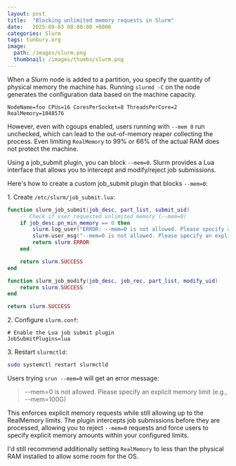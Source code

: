 ```yaml
---
layout: post
title:  "Blocking unlimited memory requests in Slurm"
date:   2025-09-03 00:00:00 +0000
categories: Slurm
tags: tunbury.org
image:
  path: /images/slurm.png
  thumbnail: /images/thumbs/slurm.png
---
```


When a Slurm node is added to a partition, you specify the quantity of physical memory the machine has. Running `slurmd -C` on the node generates the configuration data based on the machine capacity.

```
NodeName=foo CPUs=16 CoresPerSocket=8 ThreadsPerCore=2 RealMemory=1048576
```

However, even with cgoups enabled, users running with `--mem 0` run unchecked, which can lead to the out-of-memory reaper collecting the process. Even limiting `RealMemory` to 99% or 66% of the actual RAM does not protect the machine.

Using a job_submit plugin, you can block `--mem=0`. Slurm provides a Lua interface that allows you to intercept and modify/reject job submissions.

Here's how to create a custom job_submit plugin that blocks `--mem=0`:

1\. Create `/etc/slurm/job_submit.lua`:

```lua
function slurm_job_submit(job_desc, part_list, submit_uid)
    -- Check if user requested unlimited memory (--mem=0)
    if job_desc.pn_min_memory == 0 then
        slurm.log_user("ERROR: --mem=0 is not allowed. Please specify an explicit memory limit.")
        slurm.user_msg("--mem=0 is not allowed. Please specify an explicit memory limit (e.g., --mem=100G)")
        return slurm.ERROR
    end

    return slurm.SUCCESS
end

function slurm_job_modify(job_desc, job_rec, part_list, modify_uid)
    return slurm.SUCCESS
end

return slurm.SUCCESS
```

2\. Configure `slurm.conf`:

```
# Enable the Lua job submit plugin
JobSubmitPlugins=lua
```

3\. Restart `slurmctld`:

```sh
sudo systemctl restart slurmctld
```

Users trying `srun --mem=0` will get an error message:

> --mem=0 is not allowed. Please specify an explicit memory limit (e.g., --mem=100G)

This enforces explicit memory requests while still allowing up to the RealMemory limits. The plugin intercepts job submissions before they are processed, allowing you to reject `--mem=0` requests and force users to specify explicit memory amounts within your configured limits.

I'd still recommend additionally setting `RealMemory` to less than the physical RAM installed to allow some room for the OS.

